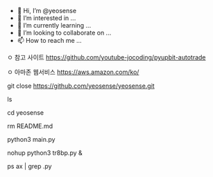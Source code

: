 - 👋 Hi, I’m @yeosense
- 👀 I’m interested in ...
- 🌱 I’m currently learning ...
- 💞️ I’m looking to collaborate on ...
- 📫 How to reach me ...

<!---
yeosense/yeosense is a ✨ special ✨ repository because its `README.md` (this file) appears on your GitHub profile.
You can click the Preview link to take a look at your changes.
--->

ㅇ 참고 사이트
   https://github.com/youtube-jocoding/pyupbit-autotrade
   
ㅇ 아마존 웹서비스
   https://aws.amazon.com/ko/

git close https://github.com/yeosense/yeosense.git

ls

cd yeosense

rm README.md

python3 main.py

nohup python3 tr8bp.py &

ps ax | grep .py

